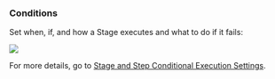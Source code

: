 ### Conditions

Set when, if, and how a Stage executes and what to do if it fails:

![](./static/cd-pipeline-modeling-overview-06.png)

For more details, go to [Stage and Step Conditional Execution Settings](../../../platform/8_Pipelines/w_pipeline-steps-reference/step-skip-condition-settings.md).
